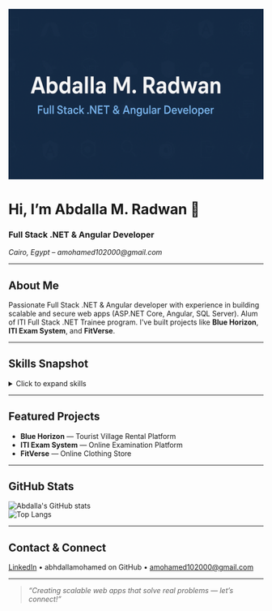 ![Header Banner](https://raw.githubusercontent.com/abdallamohamed/abdallamohamed/main/banner.png)

# Hi, I’m Abdalla M. Radwan 👋
### Full Stack .NET & Angular Developer  
_Cairo, Egypt &ndash; amohamed102000@gmail.com_

---

##  About Me
Passionate Full Stack .NET & Angular developer with experience in building scalable and secure web apps (ASP.NET Core, Angular, SQL Server). Alum of ITI Full Stack .NET Trainee program. I've built projects like **Blue Horizon**, **ITI Exam System**, and **FitVerse**.

---

##  Skills Snapshot  
<details>
<summary>Click to expand skills</summary>

### Programming & Principles  
C#, JavaScript (ES6+), TypeScript, LINQ, OOP, SOLID, Design Patterns

### Backend  
ASP.NET Core MVC, RESTful APIs, EF Core, SignalR, JWT, AutoMapper, Unit Testing

### Frontend  
Angular, HTML5, CSS3, Bootstrap 5, Blazor basics, AJAX, Responsive Design

### Database & BI  
SQL Server, EF Core, SSIS, SSRS, Database Design

### Tools  
Visual Studio, VS Code, Git & GitHub, Postman, Swagger

### Soft Skills  
Problem Solving, Analytical Thinking, Debugging, Clean Code, Team Collaboration, Communication

</details>

---

##  Featured Projects
- **Blue Horizon** — Tourist Village Rental Platform  
- **ITI Exam System** — Online Examination Platform  
- **FitVerse** — Online Clothing Store

---

##  GitHub Stats  
![Abdalla's GitHub stats](https://github-readme-stats.vercel.app/api?username=abdallamohamed&show_icons=true&theme=tokyonight)  
![Top Langs](https://github-readme-stats.vercel.app/api/top-langs/?username=abdallamohamed&layout=compact&theme=tokyonight)

---

##  Contact & Connect  
[LinkedIn](https://www.linkedin.com/in/abdallamradwan) • abhdallamohamed on GitHub • amohamed102000@gmail.com

---

> _“Creating scalable web apps that solve real problems — let’s connect!”_
